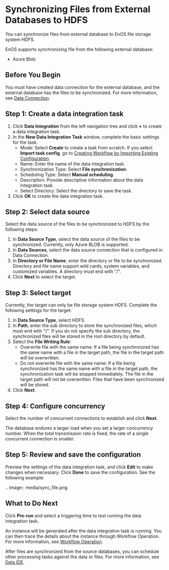 # Synchronizing Files from External Databases to HDFS

You can synchronize files from external database to EnOS file storage system HDFS.

EnOS supports synchronizing file from the following external database:

- Azure Blob


## Before You Begin

You must have created data connection for the external database, and the external database has the files to be synchronized. For more information, see [Data Connection](/docs/offline-data/en/latest/data_source/datasource_overview.html).


## Step 1: Create a data integration task

1. Click **Data Integration** from the left navigation tree and click **+** to create a data integration task.
2. In the **New Data Integration Task** window, complete the basic settings for the task.
   - Mode: Select **Create** to create a task from scratch. If you select **Import task config**, go to [Creating Workflow by Importing Existing Configuration](importing_existing_config).
   - Name: Enter the name of the data integration task.
   - Synchronization Type: Select **File synchronization**.
   - Scheduling Type: Select **Manual scheduling**.
   - Description: Provide descriptive information about the data integration task.
   - Select Directory: Select the directory to save the task.
3. Click **OK** to create the data integration task.


## Step 2: Select data source

Select the data source of the files to be synchronized to HDFS by the following steps:

1. In **Data Source Type**, select the data source of the files to be synchronized. Currently, only Azure BLOB is supported.
2. In **Data Sources**, select the data source connection that is configured in Data Connection.
3. In **Directory or File Name**, enter the directory or file to be synchronized. Directory and file name support wild cards, system variables, and customized variables. A directory must end with "/".
4. Click **Next** to select the target.


## Step 3: Select target

Currently, the target can only be file storage system HDFS. Complete the following settings for the target:

1. In **Data Source Type**, select HDFS.
2. In **Path**, enter the sub directory to store the synchronized files, which must end with "/". If you do not specify the sub directory, the synchronized files will be stored in the root directory by default.
3. Select the **File Writing Rule**:
   - Overwrite file with the same name: If a file being synchronized has the same name with a file in the target path, the file in the target path will be overwritten.
   - Do not overwrite file with the same name: If a file being synchronized has the same name with a file in the target path, the synchronization task will be stopped immediately. The file in the target path will not be overwritten. Files that have been synchronized will be stored.
4. Click **Next**.

## Step 4: Configure concurrency

Select the number of concurrent connections to establish and click **Next**.

The database endures a larger load when you set a larger concurrency number. When the total transmission rate is fixed, the rate of a single concurrent connection is smaller.

## Step 5: Review and save the configuration

Preview the settings of the data integration task, and click **Edit** to make changes when necessary. Click **Done** to save the configuration. See the following example:

.. image:: media/sync_file.png


## What to Do Next

Click **Pre-run** and select a triggering time to test running the data integration task.

An instance will be generated after the data integration task is running. You can then trace the details about the instance through Workflow Operation. For more information, see [Workflow Operation](../task_monitor/monitoring_workflow_manual).

After files are synchronized from the source databases, you can schedule other processing tasks against the data or files. For more information, see [Data IDE](/docs/offline-data/en/latest/data_ide/index.html).

